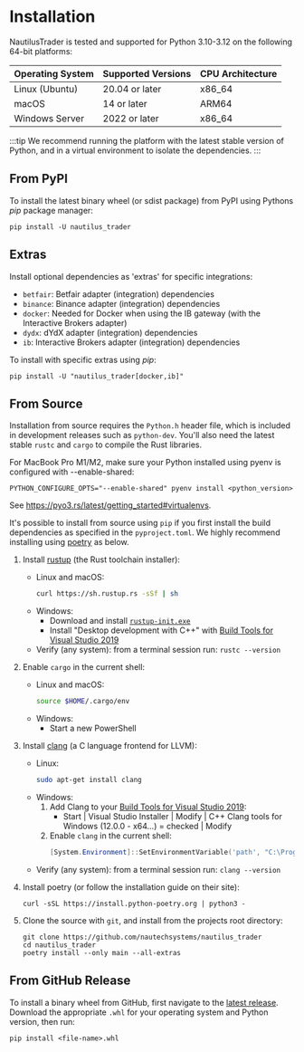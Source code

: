 # Installation

NautilusTrader is tested and supported for Python 3.10-3.12 on the following 64-bit platforms:

| Operating System       | Supported Versions    | CPU Architecture  |
|------------------------|-----------------------|-------------------|
| Linux (Ubuntu)         | 20.04 or later        | x86_64            |
| macOS                  | 14 or later           | ARM64             |
| Windows Server         | 2022 or later         | x86_64            |

:::tip
We recommend running the platform with the latest stable version of Python, and in a virtual environment to isolate the dependencies.
:::

## From PyPI

To install the latest binary wheel (or sdist package) from PyPI using Pythons _pip_ package manager:
    
    pip install -U nautilus_trader

## Extras

Install optional dependencies as 'extras' for specific integrations:

- `betfair`: Betfair adapter (integration) dependencies
- `binance`: Binance adapter (integration) dependencies
- `docker`: Needed for Docker when using the IB gateway (with the Interactive Brokers adapter)
- `dydx`: dYdX adapter (integration) dependencies
- `ib`: Interactive Brokers adapter (integration) dependencies

To install with specific extras using _pip_:

    pip install -U "nautilus_trader[docker,ib]"

## From Source

Installation from source requires the `Python.h` header file, which is included in development releases such as `python-dev`. 
You'll also need the latest stable `rustc` and `cargo` to compile the Rust libraries.

For MacBook Pro M1/M2, make sure your Python installed using pyenv is configured with --enable-shared:

    PYTHON_CONFIGURE_OPTS="--enable-shared" pyenv install <python_version>

See https://pyo3.rs/latest/getting_started#virtualenvs.

It's possible to install from source using `pip` if you first install the build dependencies
as specified in the `pyproject.toml`. We highly recommend installing using [poetry](https://python-poetry.org/) as below.

1. Install [rustup](https://rustup.rs/) (the Rust toolchain installer):
   - Linux and macOS:
       ```bash
       curl https://sh.rustup.rs -sSf | sh
       ```
   - Windows:
       - Download and install [`rustup-init.exe`](https://win.rustup.rs/x86_64)
       - Install "Desktop development with C++" with [Build Tools for Visual Studio 2019](https://visualstudio.microsoft.com/thank-you-downloading-visual-studio/?sku=BuildTools&rel=16)
   - Verify (any system):
       from a terminal session run: `rustc --version`

2. Enable `cargo` in the current shell:
   - Linux and macOS:
       ```bash
       source $HOME/.cargo/env
       ```
   - Windows:
     - Start a new PowerShell

3. Install [clang](https://clang.llvm.org/) (a C language frontend for LLVM):
   - Linux:
       ```bash
       sudo apt-get install clang
       ```
   - Windows:
       1. Add Clang to your [Build Tools for Visual Studio 2019](https://visualstudio.microsoft.com/thank-you-downloading-visual-studio/?sku=BuildTools&rel=16):
          - Start | Visual Studio Installer | Modify | C++ Clang tools for Windows (12.0.0 - x64…) = checked | Modify
       2. Enable `clang` in the current shell:
          ```powershell
          [System.Environment]::SetEnvironmentVariable('path', "C:\Program Files (x86)\Microsoft Visual Studio\2019\BuildTools\VC\Tools\Llvm\x64\bin\;" + $env:Path,"User")
          ```
   - Verify (any system):
       from a terminal session run: `clang --version`

4. Install poetry (or follow the installation guide on their site):

       curl -sSL https://install.python-poetry.org | python3 -

5. Clone the source with `git`, and install from the projects root directory:

       git clone https://github.com/nautechsystems/nautilus_trader
       cd nautilus_trader
       poetry install --only main --all-extras

## From GitHub Release

To install a binary wheel from GitHub, first navigate to the [latest release](https://github.com/nautechsystems/nautilus_trader/releases/latest).
Download the appropriate `.whl` for your operating system and Python version, then run:

    pip install <file-name>.whl

